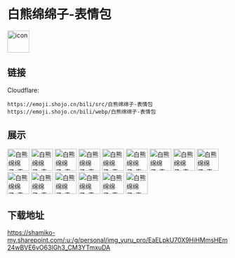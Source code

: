 # 白熊绵绵子-表情包
<img src="https://emoji.shojo.cn/bili/src/白熊绵绵子-表情包/icon.png" width="50" height="50" alt="icon">

## 链接
Cloudflare:
```
https://emoji.shojo.cn/bili/src/白熊绵绵子-表情包
https://emoji.shojo.cn/bili/webp/白熊绵绵子-表情包
```
## 展示
<img src="https://emoji.shojo.cn/bili/src/白熊绵绵子-表情包/白熊绵绵子-表情包-赞.png" width="50" height="50" alt="白熊绵绵子-表情包-赞">
<img src="https://emoji.shojo.cn/bili/src/白熊绵绵子-表情包/白熊绵绵子-表情包-呜呜.png" width="50" height="50" alt="白熊绵绵子-表情包-呜呜">
<img src="https://emoji.shojo.cn/bili/src/白熊绵绵子-表情包/白熊绵绵子-表情包-爱你.png" width="50" height="50" alt="白熊绵绵子-表情包-爱你">
<img src="https://emoji.shojo.cn/bili/src/白熊绵绵子-表情包/白熊绵绵子-表情包-？？？.png" width="50" height="50" alt="白熊绵绵子-表情包-？？？">
<img src="https://emoji.shojo.cn/bili/src/白熊绵绵子-表情包/白熊绵绵子-表情包-生气.png" width="50" height="50" alt="白熊绵绵子-表情包-生气">
<img src="https://emoji.shojo.cn/bili/src/白熊绵绵子-表情包/白熊绵绵子-表情包-惊呆了.png" width="50" height="50" alt="白熊绵绵子-表情包-惊呆了">
<img src="https://emoji.shojo.cn/bili/src/白熊绵绵子-表情包/白熊绵绵子-表情包-呱唧呱唧.png" width="50" height="50" alt="白熊绵绵子-表情包-呱唧呱唧">
<img src="https://emoji.shojo.cn/bili/src/白熊绵绵子-表情包/白熊绵绵子-表情包-晚安.png" width="50" height="50" alt="白熊绵绵子-表情包-晚安">
<img src="https://emoji.shojo.cn/bili/src/白熊绵绵子-表情包/白熊绵绵子-表情包-哇欧.png" width="50" height="50" alt="白熊绵绵子-表情包-哇欧">
<img src="https://emoji.shojo.cn/bili/src/白熊绵绵子-表情包/白熊绵绵子-表情包-加油.png" width="50" height="50" alt="白熊绵绵子-表情包-加油">
<img src="https://emoji.shojo.cn/bili/src/白熊绵绵子-表情包/白熊绵绵子-表情包-冒泡.png" width="50" height="50" alt="白熊绵绵子-表情包-冒泡">
<img src="https://emoji.shojo.cn/bili/src/白熊绵绵子-表情包/白熊绵绵子-表情包-达咩.png" width="50" height="50" alt="白熊绵绵子-表情包-达咩">
<img src="https://emoji.shojo.cn/bili/src/白熊绵绵子-表情包/白熊绵绵子-表情包-快逃.png" width="50" height="50" alt="白熊绵绵子-表情包-快逃">
<img src="https://emoji.shojo.cn/bili/src/白熊绵绵子-表情包/白熊绵绵子-表情包-快乐摸鱼.png" width="50" height="50" alt="白熊绵绵子-表情包-快乐摸鱼">
<img src="https://emoji.shojo.cn/bili/src/白熊绵绵子-表情包/白熊绵绵子-表情包-拜拜.png" width="50" height="50" alt="白熊绵绵子-表情包-拜拜">

## 下载地址

https://shamiko-my.sharepoint.com/:u:/g/personal/img_yuru_pro/EaELpkU70X9HiHMmsHEm24wBVE6vO63IGh3_CM3YTmxuDA